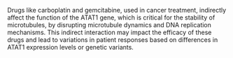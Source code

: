 Drugs like carboplatin and gemcitabine, used in cancer treatment, indirectly affect the function of the ATAT1 gene, which is critical for the stability of microtubules, by disrupting microtubule dynamics and DNA replication mechanisms. This indirect interaction may impact the efficacy of these drugs and lead to variations in patient responses based on differences in ATAT1 expression levels or genetic variants.